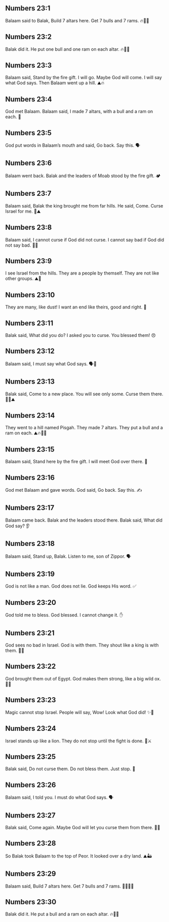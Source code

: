 ## Numbers 23:1
Balaam said to Balak, Build 7 altars here. Get 7 bulls and 7 rams. 🔥🐂🐏
## Numbers 23:2
Balak did it. He put one bull and one ram on each altar. 🔥🐂🐏
## Numbers 23:3
Balaam said, Stand by the fire gift. I will go. Maybe God will come. I will say what God says. Then Balaam went up a hill. ⛰️🔥
## Numbers 23:4
God met Balaam. Balaam said, I made 7 altars, with a bull and a ram on each. 🙏
## Numbers 23:5
God put words in Balaam’s mouth and said, Go back. Say this. 🗣️
## Numbers 23:6
Balaam went back. Balak and the leaders of Moab stood by the fire gift. 🏕️
## Numbers 23:7
Balaam said, Balak the king brought me from far hills. He said, Come. Curse Israel for me. 👑⛰️
## Numbers 23:8
Balaam said, I cannot curse if God did not curse. I cannot say bad if God did not say bad. 🙅‍♂️
## Numbers 23:9
I see Israel from the hills. They are a people by themself. They are not like other groups. ⛰️👥
## Numbers 23:10
They are many, like dust! I want an end like theirs, good and right. 🌟
## Numbers 23:11
Balak said, What did you do? I asked you to curse. You blessed them! 😠
## Numbers 23:12
Balaam said, I must say what God says. 🗣️🙏
## Numbers 23:13
Balak said, Come to a new place. You will see only some. Curse them there. 🚶‍♂️⛰️
## Numbers 23:14
They went to a hill named Pisgah. They made 7 altars. They put a bull and a ram on each. ⛰️🔥🐂🐏
## Numbers 23:15
Balaam said, Stand here by the fire gift. I will meet God over there. 🙏
## Numbers 23:16
God met Balaam and gave words. God said, Go back. Say this. ✍️
## Numbers 23:17
Balaam came back. Balak and the leaders stood there. Balak said, What did God say? 👂
## Numbers 23:18
Balaam said, Stand up, Balak. Listen to me, son of Zippor. 🗣️
## Numbers 23:19
God is not like a man. God does not lie. God keeps His word. ✅
## Numbers 23:20
God told me to bless. God blessed. I cannot change it. ✋
## Numbers 23:21
God sees no bad in Israel. God is with them. They shout like a king is with them. 🎺👑
## Numbers 23:22
God brought them out of Egypt. God makes them strong, like a big wild ox. 💪🐂
## Numbers 23:23
Magic cannot stop Israel. People will say, Wow! Look what God did! ✨🙌
## Numbers 23:24
Israel stands up like a lion. They do not stop until the fight is done. 🦁⚔️
## Numbers 23:25
Balak said, Do not curse them. Do not bless them. Just stop. 🛑
## Numbers 23:26
Balaam said, I told you. I must do what God says. 🗣️
## Numbers 23:27
Balak said, Come again. Maybe God will let you curse them from there. 🚶‍♂️
## Numbers 23:28
So Balak took Balaam to the top of Peor. It looked over a dry land. ⛰️🏜️
## Numbers 23:29
Balaam said, Build 7 altars here. Get 7 bulls and 7 rams. 🧱🔥🐂🐏
## Numbers 23:30
Balak did it. He put a bull and a ram on each altar. 🔥🐂🐏
